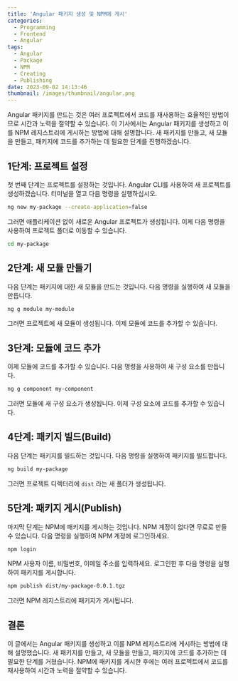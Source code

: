 ```yaml
---
title: 'Angular 패키지 생성 및 NPM에 게시'
categories:
  - Programming
  - Frontend
  - Angular
tags:
  - Angular
  - Package
  - NPM
  - Creating
  - Publishing
date: 2023-09-02 14:13:46
thumbnail: /images/thumbnail/angular.png
---
```


Angular 패키지를 만드는 것은 여러 프로젝트에서 코드를 재사용하는 효율적인 방법이므로 시간과 노력을 절약할 수 있습니다. 이 기사에서는 Angular 패키지를 생성하고 이를 NPM 레지스트리에 게시하는 방법에 대해 설명합니다. 새 패키지를 만들고, 새 모듈을 만들고, 패키지에 코드를 추가하는 데 필요한 단계를 진행하겠습니다.

## 1단계: 프로젝트 설정

첫 번째 단계는 프로젝트를 설정하는 것입니다. Angular CLI를 사용하여 새 프로젝트를 생성하겠습니다. 터미널을 열고 다음 명령을 실행하십시오.

```sh
ng new my-package --create-application=false
```

그러면 애플리케이션 없이 새로운 Angular 프로젝트가 생성됩니다. 이제 다음 명령을 사용하여 프로젝트 폴더로 이동할 수 있습니다.

```sh
cd my-package
```

## 2단계: 새 모듈 만들기

다음 단계는 패키지에 대한 새 모듈을 만드는 것입니다. 다음 명령을 실행하여 새 모듈을 만듭니다.

```sh
ng g module my-module
```

그러면 프로젝트에 새 모듈이 생성됩니다. 이제 모듈에 코드를 추가할 수 있습니다.

## 3단계: 모듈에 코드 추가

이제 모듈에 코드를 추가할 수 있습니다. 다음 명령을 사용하여 새 구성 요소를 만듭니다.

```sh
ng g component my-component
```

그러면 모듈에 새 구성 요소가 생성됩니다. 이제 구성 요소에 코드를 추가할 수 있습니다.

## 4단계: 패키지 빌드(Build)

다음 단계는 패키지를 빌드하는 것입니다. 다음 명령을 실행하여 패키지를 빌드합니다.

```sh
ng build my-package
```

그러면 프로젝트 디렉터리에 `dist` 라는 새 폴더가 생성됩니다.

## 5단계: 패키지 게시(Publish)

마지막 단계는 NPM에 패키지를 게시하는 것입니다. NPM 계정이 없다면 무료로 만들 수 있습니다. 다음 명령을 실행하여 NPM 계정에 로그인하세요.

```sh
npm login
```

NPM 사용자 이름, 비밀번호, 이메일 주소를 입력하세요. 로그인한 후 다음 명령을 실행하여 패키지를 게시합니다.

```sh
npm publish dist/my-package-0.0.1.tgz
```

그러면 NPM 레지스트리에 패키지가 게시됩니다.

## 결론

이 글에서는 Angular 패키지를 생성하고 이를 NPM 레지스트리에 게시하는 방법에 대해 설명했습니다. 새 패키지를 만들고, 새 모듈을 만들고, 패키지에 코드를 추가하는 데 필요한 단계를 거쳤습니다. NPM에 패키지를 게시한 후에는 여러 프로젝트에서 코드를 재사용하여 시간과 노력을 절약할 수 있습니다.
